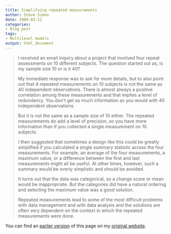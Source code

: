 ```yaml
---
title: Simplifying repeated measurements
author: Steve Simon
date: 2008-03-12
categories:
- Blog post
tags:
- Multilevel models
output: html_document
---
```

> I received an email inquiry about a project that involved four repeat
> assessments on 10 different subjects. The question started out as, is
> my sample size 10 or is it 40?
>
> My immediate response was to ask for more details, but to also point
> out that 4 repeated measurements on 10 subjects is not the same as 40
> independent observations. There is almost always a positive
> correlation among these measurements and that implies a level of
> redundancy. You don't get as much information as you would with 40
> independent observations.
>
> But it is not the same as a sample size of 10 either. The repeated
> measurements do add a level of precision, so you have more information
> than if you collected a single measurement on 10 subjects.
>
> I then suggested that sometimes a design like this could be greatly
> simplified if you calculated a single summary statistic across the
> four measurements. For example, an average of the four measurements, a
> maximum value, or a difference between the first and last measurements
> might all be useful. At other times, however, such a summary would be
> overly simplistic and should be avoided.
>
> It turns out that the data was categorical, so a change score or mean
> would be inappropriate. But the categories did have a natural ordering
> and selecting the maximum value was a good solution.
>
> Repeated measurements lead to some of the most difficult problems with
> data management and with data analysis and the solutions are often
> very dependent on the context in which the repeated measurements were
> done.

You can find an [earlier version][sim1] of this page on my [original website][sim2].

[sim1]: http://www.pmean.com/08/RepeatedMeasurements.html
[sim2]: http://www.pmean.com/original_site.html
